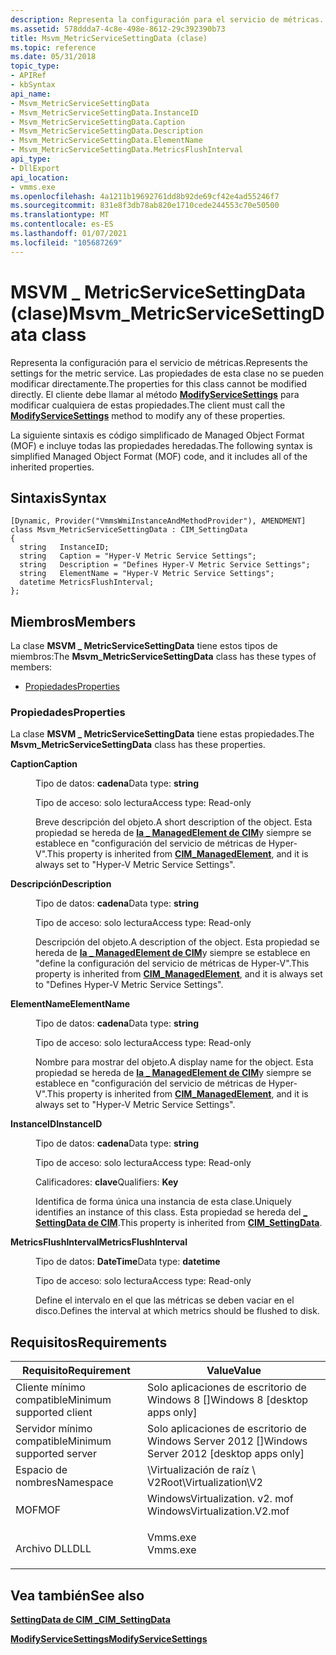 ```yaml
---
description: Representa la configuración para el servicio de métricas. Las propiedades de esta clase no se pueden modificar directamente. El cliente debe llamar al método ModifyServiceSettings para modificar cualquiera de estas propiedades.
ms.assetid: 578ddda7-4c8e-498e-8612-29c392390b73
title: Msvm_MetricServiceSettingData (clase)
ms.topic: reference
ms.date: 05/31/2018
topic_type:
- APIRef
- kbSyntax
api_name:
- Msvm_MetricServiceSettingData
- Msvm_MetricServiceSettingData.InstanceID
- Msvm_MetricServiceSettingData.Caption
- Msvm_MetricServiceSettingData.Description
- Msvm_MetricServiceSettingData.ElementName
- Msvm_MetricServiceSettingData.MetricsFlushInterval
api_type:
- DllExport
api_location:
- vmms.exe
ms.openlocfilehash: 4a1211b19692761dd8b92de69cf42e4ad55246f7
ms.sourcegitcommit: 831e8f3db78ab820e1710cede244553c70e50500
ms.translationtype: MT
ms.contentlocale: es-ES
ms.lasthandoff: 01/07/2021
ms.locfileid: "105687269"
---
```

# <a name="msvm_metricservicesettingdata-class"></a><span data-ttu-id="d82bc-105">MSVM \_ MetricServiceSettingData (clase)</span><span class="sxs-lookup"><span data-stu-id="d82bc-105">Msvm\_MetricServiceSettingData class</span></span>

<span data-ttu-id="d82bc-106">Representa la configuración para el servicio de métricas.</span><span class="sxs-lookup"><span data-stu-id="d82bc-106">Represents the settings for the metric service.</span></span> <span data-ttu-id="d82bc-107">Las propiedades de esta clase no se pueden modificar directamente.</span><span class="sxs-lookup"><span data-stu-id="d82bc-107">The properties for this class cannot be modified directly.</span></span> <span data-ttu-id="d82bc-108">El cliente debe llamar al método [**ModifyServiceSettings**](modifyservicesettings-msvm-metricservice.md) para modificar cualquiera de estas propiedades.</span><span class="sxs-lookup"><span data-stu-id="d82bc-108">The client must call the [**ModifyServiceSettings**](modifyservicesettings-msvm-metricservice.md) method to modify any of these properties.</span></span>

<span data-ttu-id="d82bc-109">La siguiente sintaxis es código simplificado de Managed Object Format (MOF) e incluye todas las propiedades heredadas.</span><span class="sxs-lookup"><span data-stu-id="d82bc-109">The following syntax is simplified Managed Object Format (MOF) code, and it includes all of the inherited properties.</span></span>

## <a name="syntax"></a><span data-ttu-id="d82bc-110">Sintaxis</span><span class="sxs-lookup"><span data-stu-id="d82bc-110">Syntax</span></span>

``` syntax
[Dynamic, Provider("VmmsWmiInstanceAndMethodProvider"), AMENDMENT]
class Msvm_MetricServiceSettingData : CIM_SettingData
{
  string   InstanceID;
  string   Caption = "Hyper-V Metric Service Settings";
  string   Description = "Defines Hyper-V Metric Service Settings";
  string   ElementName = "Hyper-V Metric Service Settings";
  datetime MetricsFlushInterval;
};
```

## <a name="members"></a><span data-ttu-id="d82bc-111">Miembros</span><span class="sxs-lookup"><span data-stu-id="d82bc-111">Members</span></span>

<span data-ttu-id="d82bc-112">La clase **MSVM \_ MetricServiceSettingData** tiene estos tipos de miembros:</span><span class="sxs-lookup"><span data-stu-id="d82bc-112">The **Msvm\_MetricServiceSettingData** class has these types of members:</span></span>

-   [<span data-ttu-id="d82bc-113">Propiedades</span><span class="sxs-lookup"><span data-stu-id="d82bc-113">Properties</span></span>](#properties)

### <a name="properties"></a><span data-ttu-id="d82bc-114">Propiedades</span><span class="sxs-lookup"><span data-stu-id="d82bc-114">Properties</span></span>

<span data-ttu-id="d82bc-115">La clase **MSVM \_ MetricServiceSettingData** tiene estas propiedades.</span><span class="sxs-lookup"><span data-stu-id="d82bc-115">The **Msvm\_MetricServiceSettingData** class has these properties.</span></span>

<dl> <dt>

<span data-ttu-id="d82bc-116">**Caption**</span><span class="sxs-lookup"><span data-stu-id="d82bc-116">**Caption**</span></span>
</dt> <dd> <dl> <dt>

<span data-ttu-id="d82bc-117">Tipo de datos: **cadena**</span><span class="sxs-lookup"><span data-stu-id="d82bc-117">Data type: **string**</span></span>
</dt> <dt>

<span data-ttu-id="d82bc-118">Tipo de acceso: solo lectura</span><span class="sxs-lookup"><span data-stu-id="d82bc-118">Access type: Read-only</span></span>
</dt> </dl>

<span data-ttu-id="d82bc-119">Breve descripción del objeto.</span><span class="sxs-lookup"><span data-stu-id="d82bc-119">A short description of the object.</span></span> <span data-ttu-id="d82bc-120">Esta propiedad se hereda de [**la \_ ManagedElement de CIM**](/previous-versions/windows/desktop/iscsitarg/cim-managedelement)y siempre se establece en "configuración del servicio de métricas de Hyper-V".</span><span class="sxs-lookup"><span data-stu-id="d82bc-120">This property is inherited from [**CIM\_ManagedElement**](/previous-versions/windows/desktop/iscsitarg/cim-managedelement), and it is always set to "Hyper-V Metric Service Settings".</span></span>

</dd> <dt>

<span data-ttu-id="d82bc-121">**Descripción**</span><span class="sxs-lookup"><span data-stu-id="d82bc-121">**Description**</span></span>
</dt> <dd> <dl> <dt>

<span data-ttu-id="d82bc-122">Tipo de datos: **cadena**</span><span class="sxs-lookup"><span data-stu-id="d82bc-122">Data type: **string**</span></span>
</dt> <dt>

<span data-ttu-id="d82bc-123">Tipo de acceso: solo lectura</span><span class="sxs-lookup"><span data-stu-id="d82bc-123">Access type: Read-only</span></span>
</dt> </dl>

<span data-ttu-id="d82bc-124">Descripción del objeto.</span><span class="sxs-lookup"><span data-stu-id="d82bc-124">A description of the object.</span></span> <span data-ttu-id="d82bc-125">Esta propiedad se hereda de [**la \_ ManagedElement de CIM**](/previous-versions/windows/desktop/iscsitarg/cim-managedelement)y siempre se establece en "define la configuración del servicio de métricas de Hyper-V".</span><span class="sxs-lookup"><span data-stu-id="d82bc-125">This property is inherited from [**CIM\_ManagedElement**](/previous-versions/windows/desktop/iscsitarg/cim-managedelement), and it is always set to "Defines Hyper-V Metric Service Settings".</span></span>

</dd> <dt>

<span data-ttu-id="d82bc-126">**ElementName**</span><span class="sxs-lookup"><span data-stu-id="d82bc-126">**ElementName**</span></span>
</dt> <dd> <dl> <dt>

<span data-ttu-id="d82bc-127">Tipo de datos: **cadena**</span><span class="sxs-lookup"><span data-stu-id="d82bc-127">Data type: **string**</span></span>
</dt> <dt>

<span data-ttu-id="d82bc-128">Tipo de acceso: solo lectura</span><span class="sxs-lookup"><span data-stu-id="d82bc-128">Access type: Read-only</span></span>
</dt> </dl>

<span data-ttu-id="d82bc-129">Nombre para mostrar del objeto.</span><span class="sxs-lookup"><span data-stu-id="d82bc-129">A display name for the object.</span></span> <span data-ttu-id="d82bc-130">Esta propiedad se hereda de [**la \_ ManagedElement de CIM**](/previous-versions/windows/desktop/iscsitarg/cim-managedelement)y siempre se establece en "configuración del servicio de métricas de Hyper-V".</span><span class="sxs-lookup"><span data-stu-id="d82bc-130">This property is inherited from [**CIM\_ManagedElement**](/previous-versions/windows/desktop/iscsitarg/cim-managedelement), and it is always set to "Hyper-V Metric Service Settings".</span></span>

</dd> <dt>

<span data-ttu-id="d82bc-131">**InstanceID**</span><span class="sxs-lookup"><span data-stu-id="d82bc-131">**InstanceID**</span></span>
</dt> <dd> <dl> <dt>

<span data-ttu-id="d82bc-132">Tipo de datos: **cadena**</span><span class="sxs-lookup"><span data-stu-id="d82bc-132">Data type: **string**</span></span>
</dt> <dt>

<span data-ttu-id="d82bc-133">Tipo de acceso: solo lectura</span><span class="sxs-lookup"><span data-stu-id="d82bc-133">Access type: Read-only</span></span>
</dt> <dt>

<span data-ttu-id="d82bc-134">Calificadores: **clave**</span><span class="sxs-lookup"><span data-stu-id="d82bc-134">Qualifiers: **Key**</span></span>
</dt> </dl>

<span data-ttu-id="d82bc-135">Identifica de forma única una instancia de esta clase.</span><span class="sxs-lookup"><span data-stu-id="d82bc-135">Uniquely identifies an instance of this class.</span></span> <span data-ttu-id="d82bc-136">Esta propiedad se hereda del [**\_ SettingData de CIM**](/previous-versions//cc136911(v=vs.85)).</span><span class="sxs-lookup"><span data-stu-id="d82bc-136">This property is inherited from [**CIM\_SettingData**](/previous-versions//cc136911(v=vs.85)).</span></span>

</dd> <dt>

<span data-ttu-id="d82bc-137">**MetricsFlushInterval**</span><span class="sxs-lookup"><span data-stu-id="d82bc-137">**MetricsFlushInterval**</span></span>
</dt> <dd> <dl> <dt>

<span data-ttu-id="d82bc-138">Tipo de datos: **DateTime**</span><span class="sxs-lookup"><span data-stu-id="d82bc-138">Data type: **datetime**</span></span>
</dt> <dt>

<span data-ttu-id="d82bc-139">Tipo de acceso: solo lectura</span><span class="sxs-lookup"><span data-stu-id="d82bc-139">Access type: Read-only</span></span>
</dt> </dl>

<span data-ttu-id="d82bc-140">Define el intervalo en el que las métricas se deben vaciar en el disco.</span><span class="sxs-lookup"><span data-stu-id="d82bc-140">Defines the interval at which metrics should be flushed to disk.</span></span>

</dd> </dl>

## <a name="requirements"></a><span data-ttu-id="d82bc-141">Requisitos</span><span class="sxs-lookup"><span data-stu-id="d82bc-141">Requirements</span></span>



| <span data-ttu-id="d82bc-142">Requisito</span><span class="sxs-lookup"><span data-stu-id="d82bc-142">Requirement</span></span> | <span data-ttu-id="d82bc-143">Value</span><span class="sxs-lookup"><span data-stu-id="d82bc-143">Value</span></span> |
|-------------------------------------|---------------------------------------------------------------------------------------------------------|
| <span data-ttu-id="d82bc-144">Cliente mínimo compatible</span><span class="sxs-lookup"><span data-stu-id="d82bc-144">Minimum supported client</span></span><br/> | <span data-ttu-id="d82bc-145">Solo aplicaciones de escritorio de Windows 8 \[\]</span><span class="sxs-lookup"><span data-stu-id="d82bc-145">Windows 8 \[desktop apps only\]</span></span><br/>                                                              |
| <span data-ttu-id="d82bc-146">Servidor mínimo compatible</span><span class="sxs-lookup"><span data-stu-id="d82bc-146">Minimum supported server</span></span><br/> | <span data-ttu-id="d82bc-147">Solo aplicaciones de escritorio de Windows Server 2012 \[\]</span><span class="sxs-lookup"><span data-stu-id="d82bc-147">Windows Server 2012 \[desktop apps only\]</span></span><br/>                                                    |
| <span data-ttu-id="d82bc-148">Espacio de nombres</span><span class="sxs-lookup"><span data-stu-id="d82bc-148">Namespace</span></span><br/>                | <span data-ttu-id="d82bc-149">\\Virtualización de raíz \\ V2</span><span class="sxs-lookup"><span data-stu-id="d82bc-149">Root\\Virtualization\\V2</span></span><br/>                                                                     |
| <span data-ttu-id="d82bc-150">MOF</span><span class="sxs-lookup"><span data-stu-id="d82bc-150">MOF</span></span><br/>                      | <dl> <span data-ttu-id="d82bc-151"><dt>WindowsVirtualization. v2. mof</dt></span><span class="sxs-lookup"><span data-stu-id="d82bc-151"><dt>WindowsVirtualization.V2.mof</dt></span></span> </dl> |
| <span data-ttu-id="d82bc-152">Archivo DLL</span><span class="sxs-lookup"><span data-stu-id="d82bc-152">DLL</span></span><br/>                      | <dl> <span data-ttu-id="d82bc-153"><dt>Vmms.exe</dt></span><span class="sxs-lookup"><span data-stu-id="d82bc-153"><dt>Vmms.exe</dt></span></span> </dl>                     |



## <a name="see-also"></a><span data-ttu-id="d82bc-154">Vea también</span><span class="sxs-lookup"><span data-stu-id="d82bc-154">See also</span></span>

<dl> <dt>

[<span data-ttu-id="d82bc-155">**SettingData de CIM \_**</span><span class="sxs-lookup"><span data-stu-id="d82bc-155">**CIM\_SettingData**</span></span>](cim-settingdata.md)
</dt> <dt>

[<span data-ttu-id="d82bc-156">**ModifyServiceSettings**</span><span class="sxs-lookup"><span data-stu-id="d82bc-156">**ModifyServiceSettings**</span></span>](modifyservicesettings-msvm-metricservice.md)
</dt> </dl>

 

